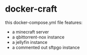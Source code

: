 # docker-craft
this docker-compose.yml file features:
- a minecraft server
- a qbittorrent-nox instance
- a jellyfin instance
- a commented out sftpgo instance
